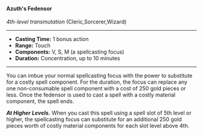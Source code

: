 #### Azuth's Fedensor
*4th-level transmutation* (Cleric,Sorcerer,Wizard)
___
- **Casting Time:** 1 bonus action
- **Range:** Touch
- **Components:** V, S, M (a spellcasting focus)
- **Duration:** Concentration, up to 10 minutes
---
You can imbue your normal spellcasting focus with the power to substitute for a costly spell component. For the duration, the focus can replace any one non-consumable spell component with a cost of 250 gold pieces or less. Once the fedensor is used to cast a spell with a costly material component, the spell ends.

***At Higher Levels.*** When you cast this spell using a spell slot of 5th level or higher, the spellcasting focus can substitute for an additional 250 gold pieces worth of costly material components for each slot level above 4th.
